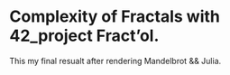 # Complexity of Fractals with 42_project Fract’ol.
  This my final resualt after rendering Mandelbrot && Julia.
  [](https://ia601600.us.archive.org/21/items/screen-shot-2023-03-17-at-4.05.28-pm/Screen%20Shot%202023-03-17%20at%204.05.28%20PM.png)
